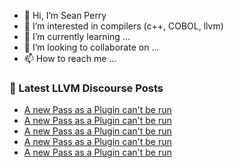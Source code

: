 - 👋 Hi, I’m Sean Perry
- 👀 I’m interested in compilers (c++, COBOL, llvm)
- 🌱 I’m currently learning ...
- 💞️ I’m looking to collaborate on ...
- 📫 How to reach me ...

<!---
s66perry/s66perry is a ✨ special ✨ repository because its `README.md` (this file) appears on your GitHub profile.
You can click the Preview link to take a look at your changes.
--->
### 📕 Latest LLVM Discourse Posts

<!-- DISCOURSE-LLVM:START -->
- [A new Pass as a Plugin can&#39;t be run](https://discourse.llvm.org/t/a-new-pass-as-a-plugin-cant-be-run/63806#post_6)
- [A new Pass as a Plugin can&#39;t be run](https://discourse.llvm.org/t/a-new-pass-as-a-plugin-cant-be-run/63806#post_5)
- [A new Pass as a Plugin can&#39;t be run](https://discourse.llvm.org/t/a-new-pass-as-a-plugin-cant-be-run/63806#post_4)
- [A new Pass as a Plugin can&#39;t be run](https://discourse.llvm.org/t/a-new-pass-as-a-plugin-cant-be-run/63806#post_3)
- [A new Pass as a Plugin can&#39;t be run](https://discourse.llvm.org/t/a-new-pass-as-a-plugin-cant-be-run/63806#post_2)
<!-- DISCOURSE-LLVM:END -->
